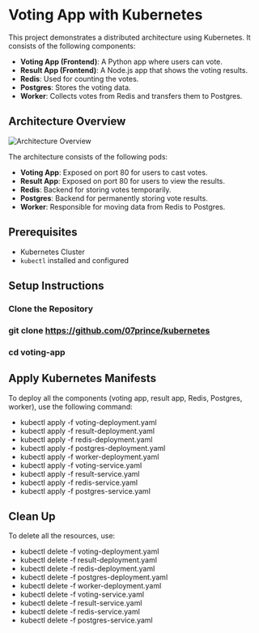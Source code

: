 # Voting App with Kubernetes

This project demonstrates a distributed architecture using Kubernetes. It consists of the following components:
- **Voting App (Frontend)**: A Python app where users can vote.
- **Result App (Frontend)**: A Node.js app that shows the voting results.
- **Redis**: Used for counting the votes.
- **Postgres**: Stores the voting data.
- **Worker**: Collects votes from Redis and transfers them to Postgres.

## Architecture Overview

![Architecture Overview](./images/Screenshot-from-2024-09-30-22-12-04.png)


The architecture consists of the following pods:
- **Voting App**: Exposed on port 80 for users to cast votes.
- **Result App**: Exposed on port 80 for users to view the results.
- **Redis**: Backend for storing votes temporarily.
- **Postgres**: Backend for permanently storing vote results.
- **Worker**: Responsible for moving data from Redis to Postgres.

## Prerequisites

- Kubernetes Cluster
- `kubectl` installed and configured

## Setup Instructions

### Clone the Repository


### git clone https://github.com/07prince/kubernetes
### cd voting-app

## Apply Kubernetes Manifests
To deploy all the components (voting app, result app, Redis, Postgres, worker), use the following command:
- kubectl apply -f voting-deployment.yaml
- kubectl apply -f result-deployment.yaml
- kubectl apply -f redis-deployment.yaml
- kubectl apply -f postgres-deployment.yaml
- kubectl apply -f worker-deployment.yaml
- kubectl apply -f voting-service.yaml
- kubectl apply -f result-service.yaml
- kubectl apply -f redis-service.yaml
- kubectl apply -f postgres-service.yaml
## Clean Up
To delete all the resources, use:
- kubectl delete -f voting-deployment.yaml
- kubectl delete -f result-deployment.yaml
- kubectl delete -f redis-deployment.yaml
- kubectl delete -f postgres-deployment.yaml
- kubectl delete -f worker-deployment.yaml
- kubectl delete -f voting-service.yaml
- kubectl delete -f result-service.yaml
- kubectl delete -f redis-service.yaml
- kubectl delete -f postgres-service.yaml
